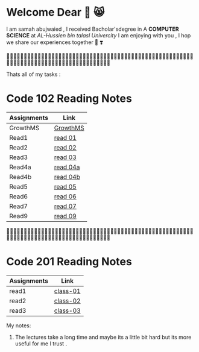 # Welcome Dear 💙 😸

I am samah abujwaied , I received Bacholar'sdegree in A **COMPUTER SCIENCE** at *AL-Hussien bin talasl Univercity*  I am enjoying with you , I hop we share our experiences together 🤟 ❣️

👩🏻‍💻👩🏻‍💻👩🏻‍💻👩🏻‍💻👩🏻‍💻👩🏻‍💻👩🏻‍💻👩🏻‍💻👩🏻‍💻👩🏻‍💻👩🏻‍💻👩🏻‍💻👩🏻‍💻👩🏻‍💻👩🏻‍💻👩🏻‍💻👩🏻‍💻👩🏻‍💻👩🏻‍💻👩🏻‍💻👩🏻‍💻👩🏻‍💻👩🏻‍💻👩🏻‍💻👩🏻‍💻👩🏻‍💻👩🏻‍💻👩🏻‍💻

Thats all of my tasks :
# Code 102 Reading Notes


| Assignments|             Link             |
| -----------|------------------------------|
|  GrowthMS  | [GrowthMS](gthmset.md)       |
|  Read1     | [read 01](read01.md)         |
|  Read2     | [read 02](read02.md)         |
|  Read3     | [read 03](read03.md)         |
|  Read4a    | [read 04a](read04a.md)       |
|  Read4b    | [read 04b](read04b.md)       |
|  Read5     | [read 05 ](read05.md)        |
|  Read6     | [read 06 ](read06.md)        |
|  Read7     | [read 07 ](read07.md)        |
|  Read9     | [read 09 ](read09.md)        |




👩🏻‍💻👩🏻‍💻👩🏻‍💻👩🏻‍💻👩🏻‍💻👩🏻‍💻👩🏻‍💻👩🏻‍💻👩🏻‍💻👩🏻‍💻👩🏻‍💻👩🏻‍💻👩🏻‍💻👩🏻‍💻👩🏻‍💻👩🏻‍💻👩🏻‍💻👩🏻‍💻👩🏻‍💻👩🏻‍💻👩🏻‍💻👩🏻‍💻👩🏻‍💻👩🏻‍💻👩🏻‍💻👩🏻‍💻👩🏻‍💻👩🏻‍💻

# Code 201 Reading Notes

| Assignments|             Link             |
| -----------|------------------------------|
|  read1     | [class-01](class-01.md)      |
|  read2     | [class-02](class-02.md)      |
|  read3     | [class-03](class-03.md)      |




My notes:
1. The lectures take a long time and maybe its a little bit hard but its more useful for me I trust .






